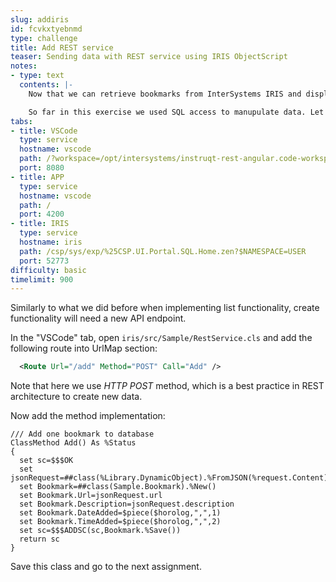 ```yaml
---
slug: addiris
id: fcvkxtyebnmd
type: challenge
title: Add REST service
teaser: Sending data with REST service using IRIS ObjectScript
notes:
- type: text
  contents: |-
    Now that we can retrieve bookmarks from InterSystems IRIS and display it in the app. Let's implement an ability to add bookmarks as well.

    So far in this exercise we used SQL access to manupulate data. Let's now use object access to add new records into our InterSystems IRIS database.
tabs:
- title: VSCode
  type: service
  hostname: vscode
  path: /?workspace=/opt/intersystems/instruqt-rest-angular.code-workspace
  port: 8080
- title: APP
  type: service
  hostname: vscode
  path: /
  port: 4200
- title: IRIS
  type: service
  hostname: iris
  path: /csp/sys/exp/%25CSP.UI.Portal.SQL.Home.zen?$NAMESPACE=USER
  port: 52773
difficulty: basic
timelimit: 900
---
```

Similarly to what we did before when implementing list functionality, create functionality will need a new API endpoint.

In the "VSCode" tab, open `iris/src/Sample/RestService.cls` and add the following route into UrlMap section:

```XML
  <Route Url="/add" Method="POST" Call="Add" />
```

Note that here we use *HTTP POST* method, which is a best practice in REST architecture to create new data.

Now add the method implementation:

```
/// Add one bookmark to database
ClassMethod Add() As %Status
{
  set sc=$$$OK
  set jsonRequest=##class(%Library.DynamicObject).%FromJSON(%request.Content)
  set Bookmark=##class(Sample.Bookmark).%New()
  set Bookmark.Url=jsonRequest.url
  set Bookmark.Description=jsonRequest.description
  set Bookmark.DateAdded=$piece($horolog,",",1)
  set Bookmark.TimeAdded=$piece($horolog,",",2)
  set sc=$$$ADDSC(sc,Bookmark.%Save())
  return sc
}
```

Save this class and go to the next assignment.
